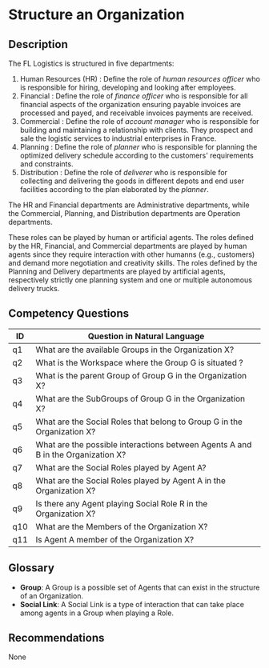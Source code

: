 # Structure an Organization

## Description
The FL Logistics is structured in five departments:
  1. Human Resources (HR) : Define the role of _human resources officer_ who is responsible for hiring, developing and looking after employees.
  2. Financial : Define the role of _finance officer_ who is responsible for all financial aspects of the organization ensuring payable invoices are processed and payed, and receivable invoices payments are received.
  3. Commercial : Define the role of _account manager_ who is responsible for building and maintaining a relationship with clients. They prospect and sale the logistic services to industrial enterprises in France.
  4. Planning : Define the role of _planner_ who is responsible for planning the optimized delivery schedule according to the customers' requirements and constraints.
  5. Distribution : Define the role of _deliverer_ who is responsible for collecting and delivering the goods in different depots and end user facilities according to the plan elaborated by the _planner_.

The HR and Financial departments are Administrative departments, while the Commercial, Planning, and Distribution departments are Operation departments.

These roles can be played by human or artificial agents. The roles defined by the HR, Financial, and Commercial departments are played by human agents since they require interaction with other humanns (e.g., customers) and demand more negotiation and creativity skills. The roles defined by the Planning and Delivery departments are played by artificial agents, respectively strictly one planning system and one or multiple autonomous delivery trucks.

## Competency Questions

| ID | Question in Natural Language                                                        |
-----|-------------------------------------------------------------------------------------|
| q1 | What are the available Groups in the Organization X?                                |
| q2 | What is the Workspace where the Group G is situated ?                               |
| q3 | What is the parent Group of Group G in the Organization X?                          |
| q4 | What are the SubGroups of Group G in the Organization X?                            |
| q5 | What are the Social Roles that belong to Group G in the Organization X?             |
| q6 | What are the possible interactions between Agents A and B in the Organization X?    |
| q7 | What are the Social Roles played by Agent A?                                        |
| q8 | What are the Social Roles played by Agent A in the Organization X?                  |
| q9 | Is there any Agent playing Social Role R in the Organization X?                     |
| q10 | What are the Members of the Organization X?                                        |
| q11 | Is Agent A member of the Organization X?                                           |

## Glossary

* **Group**: A Group is a possible set of Agents that can exist in the structure of an Organization.
* **Social Link**: A Social Link is a type of interaction that can take place among agents in a Group when playing a Role.

## Recommendations

None
